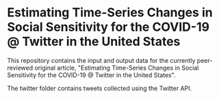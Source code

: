 # Estimating Time-Series Changes in Social Sensitivity for the COVID-19 @ Twitter in the United States

This repository contains the input and output data for the currently peer-reviewed original article, "Estimating Time-Series Changes in Social Sensitivity for the COVID-19 @ Twitter in the United States".

The twitter folder contains tweets collected using the Twitter API.
